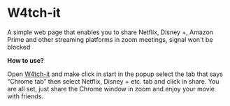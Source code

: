 # W4tch-it
A simple web page that enables you to share Netflix, Disney +, Amazon Prime and other streaming platforms in zoom meetings, signal won't be blocked


**How to use?**

Open [W4tch-it](https://w4tch-it.web.app) and make click in start
in the popup select the tab that says “Chrome tab” then select Netflix, Disney + etc. tab and click in share.
You are all set, just share the Chrome window in zoom and enjoy your movie with friends.
